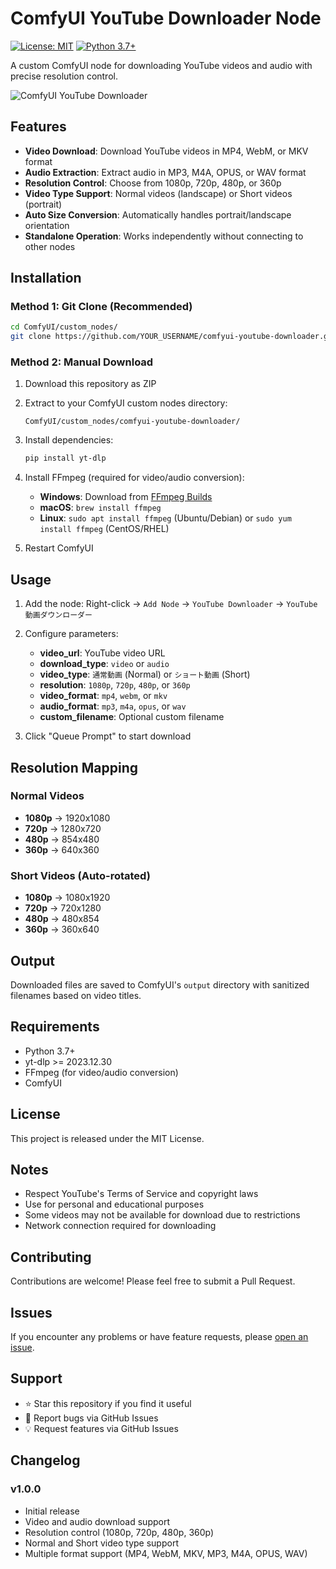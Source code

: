 # ComfyUI YouTube Downloader Node

[![License: MIT](https://img.shields.io/badge/License-MIT-yellow.svg)](https://opensource.org/licenses/MIT)
[![Python 3.7+](https://img.shields.io/badge/python-3.7+-blue.svg)](https://www.python.org/downloads/)

A custom ComfyUI node for downloading YouTube videos and audio with precise resolution control.

![ComfyUI YouTube Downloader](https://img.shields.io/badge/ComfyUI-Custom%20Node-orange)

## Features

- **Video Download**: Download YouTube videos in MP4, WebM, or MKV format
- **Audio Extraction**: Extract audio in MP3, M4A, OPUS, or WAV format
- **Resolution Control**: Choose from 1080p, 720p, 480p, or 360p
- **Video Type Support**: Normal videos (landscape) or Short videos (portrait)
- **Auto Size Conversion**: Automatically handles portrait/landscape orientation
- **Standalone Operation**: Works independently without connecting to other nodes

## Installation

### Method 1: Git Clone (Recommended)

```bash
cd ComfyUI/custom_nodes/
git clone https://github.com/YOUR_USERNAME/comfyui-youtube-downloader.git
```

### Method 2: Manual Download

1. Download this repository as ZIP
2. Extract to your ComfyUI custom nodes directory:
   ```
   ComfyUI/custom_nodes/comfyui-youtube-downloader/
   ```

2. Install dependencies:
   ```bash
   pip install yt-dlp
   ```

3. Install FFmpeg (required for video/audio conversion):
   - **Windows**: Download from [FFmpeg Builds](https://github.com/BtbN/FFmpeg-Builds/releases)
   - **macOS**: `brew install ffmpeg`
   - **Linux**: `sudo apt install ffmpeg` (Ubuntu/Debian) or `sudo yum install ffmpeg` (CentOS/RHEL)

4. Restart ComfyUI

## Usage

1. Add the node: Right-click → `Add Node` → `YouTube Downloader` → `YouTube 動画ダウンローダー`

2. Configure parameters:
   - **video_url**: YouTube video URL
   - **download_type**: `video` or `audio`
   - **video_type**: `通常動画` (Normal) or `ショート動画` (Short)
   - **resolution**: `1080p`, `720p`, `480p`, or `360p`
   - **video_format**: `mp4`, `webm`, or `mkv`
   - **audio_format**: `mp3`, `m4a`, `opus`, or `wav`
   - **custom_filename**: Optional custom filename

3. Click "Queue Prompt" to start download

## Resolution Mapping

### Normal Videos
- **1080p** → 1920x1080
- **720p** → 1280x720
- **480p** → 854x480
- **360p** → 640x360

### Short Videos (Auto-rotated)
- **1080p** → 1080x1920
- **720p** → 720x1280
- **480p** → 480x854
- **360p** → 360x640

## Output

Downloaded files are saved to ComfyUI's `output` directory with sanitized filenames based on video titles.

## Requirements

- Python 3.7+
- yt-dlp >= 2023.12.30
- FFmpeg (for video/audio conversion)
- ComfyUI

## License

This project is released under the MIT License.

## Notes

- Respect YouTube's Terms of Service and copyright laws
- Use for personal and educational purposes
- Some videos may not be available for download due to restrictions
- Network connection required for downloading

## Contributing

Contributions are welcome! Please feel free to submit a Pull Request.

## Issues

If you encounter any problems or have feature requests, please [open an issue](https://github.com/YOUR_USERNAME/comfyui-youtube-downloader/issues).

## Support

- ⭐ Star this repository if you find it useful
- 🐛 Report bugs via GitHub Issues
- 💡 Request features via GitHub Issues

## Changelog

### v1.0.0
- Initial release
- Video and audio download support
- Resolution control (1080p, 720p, 480p, 360p)
- Normal and Short video type support
- Multiple format support (MP4, WebM, MKV, MP3, M4A, OPUS, WAV)
